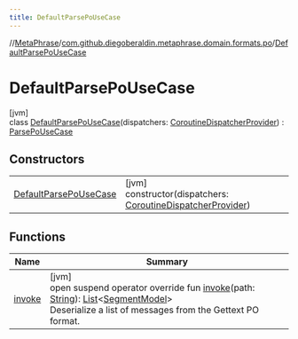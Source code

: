 ```yaml
---
title: DefaultParsePoUseCase
---
```

//[MetaPhrase](../../../index.html)/[com.github.diegoberaldin.metaphrase.domain.formats.po](../index.html)/[DefaultParsePoUseCase](index.html)



# DefaultParsePoUseCase



[jvm]\
class [DefaultParsePoUseCase](index.html)(dispatchers: [CoroutineDispatcherProvider](../../com.github.diegoberaldin.metaphrase.core.common.coroutines/-coroutine-dispatcher-provider/index.html)) : [ParsePoUseCase](../-parse-po-use-case/index.html)



## Constructors


| | |
|---|---|
| [DefaultParsePoUseCase](-default-parse-po-use-case.html) | [jvm]<br>constructor(dispatchers: [CoroutineDispatcherProvider](../../com.github.diegoberaldin.metaphrase.core.common.coroutines/-coroutine-dispatcher-provider/index.html)) |


## Functions


| Name | Summary |
|---|---|
| [invoke](invoke.html) | [jvm]<br>open suspend operator override fun [invoke](invoke.html)(path: [String](https://kotlinlang.org/api/latest/jvm/stdlib/kotlin/-string/index.html)): [List](https://kotlinlang.org/api/latest/jvm/stdlib/kotlin.collections/-list/index.html)&lt;[SegmentModel](../../com.github.diegoberaldin.metaphrase.domain.project.data/-segment-model/index.html)&gt;<br>Deserialize a list of messages from the Gettext PO format. |

